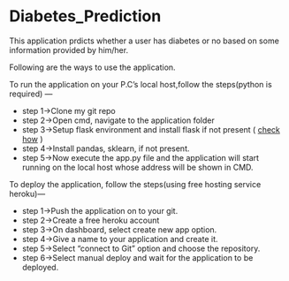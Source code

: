 # Diabetes_Prediction

This application prdicts whether a user has diabetes or no based on some information provided by him/her.

 Following are the ways to use the application.

To run the application on your P.C’s local host,follow the steps(python is required) —
- step 1->Clone my git repo
- step 2->Open cmd, navigate to the application folder
- step 3->Setup flask environment and install flask if not present ( [check how](https://flask.palletsprojects.com/en/2.0.x/installation/) )
- step 4->Install pandas, sklearn, if not present.
- step 5->Now execute the app.py file and the application will start running on the local host whose address will be shown in CMD.

To deploy the application, follow the steps(using free hosting service heroku)—
- step 1->Push the application on to your git.
- step 2->Create a free heroku account
- step 3->On dashboard, select create new app option.
- step 4->Give a name to your application and create it.
- step 5->Select “connect to Git” option and choose the repository.
- step 6->Select manual deploy and wait for the application to be deployed.
